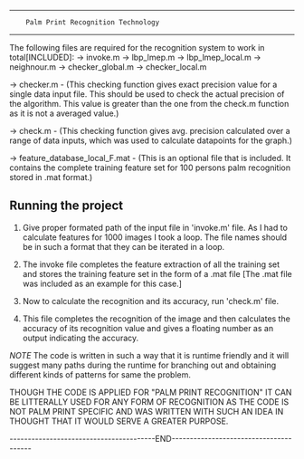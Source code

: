 --------------------------------------------------------------
		Palm Print Recognition Technology
--------------------------------------------------------------

The following files are required for the recognition system to work in total[INCLUDED]:
-> invoke.m
-> lbp_lmep.m
-> lbp_lmep_local.m
-> neighnour.m
-> checker_global.m
-> checker_local.m

-> checker.m - (This checking function gives exact precision value for a single data input file. This should be used to check the actual precision of the algorithm. This value is greater than the one from the check.m function as it is not a averaged value.)

-> check.m - (This checking function gives avg. precision calculated over a range of data inputs, which was used to calculate datapoints for the graph.)

-> feature_database_local_F.mat - (This is an optional file that is included. It contains the complete training feature set for 100 persons palm recognition stored in .mat format.)

Running the project
-------------------

1. Give proper formated path of the input file in 'invoke.m' file. As I had to calculate features for 1000 images I took a loop. The file names should be in such a format that they can be iterated in a loop.

2. The invoke file completes the feature extraction of all the training set and stores the training feature set in the form of a .mat file [The .mat file was included as an example for this case.]

3. Now to calculate the recognition and its accuracy, run 'check.m' file.
 
4. This file completes the recognition of the image and then calculates the accuracy of its recognition value and gives a floating number as an output indicating the accuracy.

*NOTE*
The code is written in such a way that it is runtime friendly and it will suggest many paths during the runtime for branching out and obtaining different kinds of patterns for same the problem.

THOUGH THE CODE IS APPLIED FOR "PALM PRINT RECOGNITION" IT CAN BE LITTERALLY USED FOR ANY FORM OF RECOGNITION AS THE CODE IS NOT PALM PRINT SPECIFIC AND WAS WRITTEN WITH SUCH AN IDEA IN THOUGHT THAT IT WOULD SERVE A GREATER PURPOSE.

----------------------------------------END---------------------------------------
